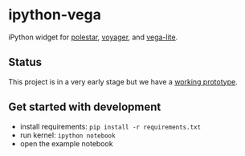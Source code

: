 # ipython-vega

iPython widget for [polestar](/uwdata/polestar), [voyager](/uwdata/voyager), and [vega-lite](/uwdata/vega-lite).

## Status

This project is in a very early stage but we have a [working prototype](http://nbviewer.ipython.org/github/uwdata/ipython-vega-lite/blob/master/Example.ipynb).

## Get started with development

* install requirements: `pip install -r requirements.txt`
* run kernel: `ipython notebook`
* open the example notebook
